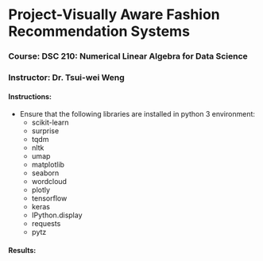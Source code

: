 # Project-Visually Aware Fashion Recommendation Systems
### Course: DSC 210: Numerical Linear Algebra for Data Science

### Instructor: Dr. Tsui-wei Weng

#### Instructions:
* Ensure that the following libraries are installed in python 3 environment:
  - scikit-learn
  - surprise
  - tqdm
  - nltk
  - umap
  - matplotlib
  - seaborn
  - wordcloud
  - plotly
  - tensorflow
  - keras
  - IPython.display
  - requests
  - pytz


#### Results:








